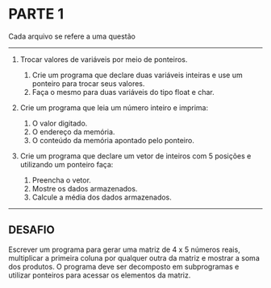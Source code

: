 # PARTE 1
Cada arquivo se refere a uma questão
***
1. Trocar valores de variáveis por meio de ponteiros.
   1.  Crie um programa que declare duas variáveis inteiras e use um ponteiro para trocar seus valores.
   1. Faça o mesmo para duas variáveis do tipo float e char.

2. Crie um programa que leia um número inteiro e imprima:
   1. O valor digitado.
   1.  O endereço da memória.
   1. O conteúdo da memória apontado pelo ponteiro.

3. Crie um programa que declare um vetor de inteiros com 5 posições e utilizando um
ponteiro faça:

   1. Preencha o vetor.
   1. Mostre os dados armazenados.
   1. Calcule a média dos dados armazenados.
***
## DESAFIO
Escrever um programa para gerar uma matriz de 4 x 5 números reais, multiplicar a primeira
coluna por qualquer outra da matriz e mostrar a soma dos produtos. O programa deve ser
decomposto em subprogramas e utilizar ponteiros para acessar os elementos da matriz.